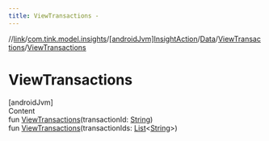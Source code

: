 ```yaml
---
title: ViewTransactions -
---
```

//[link](../../../../index.md)/[com.tink.model.insights](../../../index.md)/[[androidJvm]InsightAction](../../index.md)/[Data](../index.md)/[ViewTransactions](index.md)/[ViewTransactions](-view-transactions.md)



# ViewTransactions  
[androidJvm]  
Content  
fun [ViewTransactions](-view-transactions.md)(transactionId: [String](https://kotlinlang.org/api/latest/jvm/stdlib/kotlin/-string/index.html))  
fun [ViewTransactions](-view-transactions.md)(transactionIds: [List](https://kotlinlang.org/api/latest/jvm/stdlib/kotlin.collections/-list/index.html)<[String](https://kotlinlang.org/api/latest/jvm/stdlib/kotlin/-string/index.html)>)  



